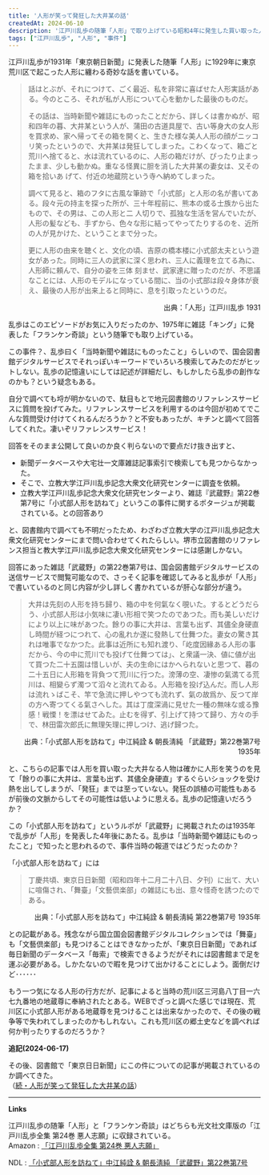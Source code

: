 ```yaml
---
title: '人形が笑って発狂した大井某の話'
createdAt: 2024-06-10
description: '江戸川乱歩の随筆「人形」で取り上げている昭和4年に発生した買い取った人形が笑う姿を見て発狂した人について'
tags: ["江戸川乱歩", "人形", "事件"]
---
```


江戸川乱歩が1931年「東京朝日新聞」に発表した随筆「人形」に1929年に東京荒川区で起こった人形に纏わる奇妙な話を書いている。

> 話はとぶが、それにつけて、ごく最近、私を非常に喜ばせた人形実話がある。今のところ、それが私が人形について心を動かした最後のものだ。
> 
> その話は、当時新聞や雑誌にものったことだから、詳しくは書かぬが、昭和四年の暮、大井某という人が、蒲田の古道具屋で、古い等身大の女人形を買求め、家へ帰ってその箱を開くと、生きた様な美人人形の顔がニッコリ笑ったというので、大井某は発狂してしまった。こわくなって、箱ごと荒川へ捨てると、水は流れているのに、人形の箱だけが、ぴったり止まったまま、少しも動かぬ。重なる怪異に胆を消した大井某の妻女は、又その箱を拾いあ
げて、付近の地蔵院という寺へ納めてしまった。
> 
> 調べて見ると、箱のフタに古風な筆跡で「小式部」と人形の名が書いてある。段々元の持主を探った所が、三十年程前に、熊本の或る士族から出たもので、その男は、この人形と二
人切りで、孤独な生活を営んでいたが、人形の髪なども、手ずから、色々な形に結ってやってたりするのを、近所の人が見かけた、ということまで分った。
> 
> 更に人形の由来を聴くと、文化の頃、吉原の橋本楼に小式部太夫という遊女があった。同時に三人の武家に深く思われ、三人に義理を立てる為に、人形師に頼んで、自分の姿を三体
刻ませ、武家達に贈ったのだが、不思議なことには、人形のモデルになっている間に、当の小式部は段々身体が衰え、最後の人形が出来上ると同時に、息を引取ったというのだ。

<p style="text-align:right;">出典：「人形」江戸川乱歩 1931</p>

乱歩はこのエピソードがお気に入りだったのか、1975年に雑誌「キング」に発表した「フランケン奇談」という随筆でも取り上げている。

この事件？、乱歩曰く「当時新聞や雑誌にものったこと」らしいので、国会図書館デジタルサービスでそれっぽいキーワードでいろいろ検索してみたのだがヒットしない。乱歩の記憶違いにしては記述が詳細だし、もしかしたら乱歩の創作なのかも？という疑念もある。

自分で調べても埒が明かないので、駄目もとで地元図書館のリファレンスサービスに質問を投げてみた。リファレンスサービスを利用するのは今回が初めてでこんな質問受け付けてくれるんだろうか？と不安もあったが、キチンと調べて回答してくれた。凄いぞリファレンスサービス！

回答をそのまま公開して良いのか良く判らないので要点だけ抜き出すと、

+ 新聞データベースや大宅壮一文庫雑誌記事索引で検索しても見つからなかった。
+ そこで、立教大学江戸川乱歩記念大衆文化研究センターに調査を依頼。
+ 立教大学江戸川乱歩記念大衆文化研究センターより、雑誌『武蔵野』第22巻第7号に「小式部人形を訪ねて」というこの事件に関するポタージュが掲載されている。との回答あり

と、図書館内で調べても不明だったため、わざわざ立教大学の江戸川乱歩記念大衆文化研究センターにまで問い合わせてくれたらしい。堺市立図書館のリファレンス担当と教大学江戸川乱歩記念大衆文化研究センターには感謝しかない。

回答にあった雑誌「武蔵野」の第22巻第7号は、国会図書館デジタルサービスの送信サービスで閲覧可能なので、さっそく記事を確認してみると乱歩が「人形」で書いているのと同じ内容が少し詳しく書かれているが肝心な部分が違う。

> 大井は先刻の人形を持ち歸り、箱の中を何氣なく覗いた。するとどうだらう、小式部人形は小気味に凄い形相で笑つたのであつた。而も美しいだけにより以上に味があつた。餘りの事に大井は、言葉も出ず、其儘全身硬直し時間が経つにつれて、心の亂れか遂に發熱して仕舞つた。妻女の驚き其れは唯事でなかつた。此事は近所にも知れ渡り、「屹度因緣ある人形の事だから、今の中に荒川でも投げて仕舞つては」、と衆議一決、値に値が出て買つた二十五園は惜しいが、夫の生命にはかへられないと思つて、暮の二十五日に人形箱を背負つて荒川に行つた。滂薄の空、凄惨の氣満てる荒川は、相變らず濁つて滔々と流れてゐる。人形箱を投げ込んだ。而し人形は流れゝばこそ、竿で急流に押しやつても流れず、氣の故爲か、反つて岸の方へ寄つてくる氣さへした。其は丁度深渦に見せた一種の無味な或る豫感！戦慄！を漂はせてゐた。止むを得ず、引上げて持つて歸り、方々の手で、林田雷次郎氏に無理矢理に押しつけ、逃げ歸つた。

<p style="text-align:right;">出典：「小式部人形を訪ねて」中江純詮 & 朝長淸純 「武蔵野」第22巻第7号 1935年</p>

と、こちらの記事では人形を買い取った大井なる人物は確かに人形を笑うのを見て「餘りの事に大井は、言葉も出ず、其儘全身硬直」するぐらいショックを受け熱を出してしまうが、「発狂」までは至っていない。発狂の誤植の可能性もあるが前後の文脈からしてその可能性は低いように思える。乱歩の記憶違いだろうか？

この「小式部人形を訪ねて」というルポが「武蔵野」に掲載されたのは1935年で乱歩が「人形」を発表した4年後にあたる。乱歩は「当時新聞や雑誌にものったこと」で知ったと思われるので、事件当時の報道ではどうだったのか？

「小式部人形を訪ねて」には

> 丁慶共頃、東京日日新聞（昭和四年十二月二十八日、夕刊）に出て、大いに喧傷され、「舞臺」「文藝倶楽部」の雑誌にも出、意々怪奇を誘つたのである。

<p style="text-align:right;">出典：「小式部人形を訪ねて」中江純詮 & 朝長淸純 第22巻第7号 1935年</p>

との記載がある。残念ながら国立国会図書館デジタルコレクションでは「舞臺」も「文藝倶楽部」も見つけることはできなかったが、「東京日日新聞」であれば毎日新聞のデータベース「毎索」で検索できるようだがそれには図書館まで足を運ぶ必要がある。しかたないので暇を見つけて出かけることにしよう。面倒だけど･･････

もう一つ気になる人形の行方だが、記事によると当時の荒川区三河島八丁目一六七九番地の地蔵尊に奉納されたとある。WEBでざっと調べた感じでは現在、荒川区に小式部人形がある地蔵尊を見つけることは出来なかったので、その後の戦争等で失われてしまったのかもしれない。これも荒川区の郷土史などを調べれば何か判ったりするのだろうか？

**追記(2024-06-17)**

その後、図書館で「東京日日新聞」にこの件についての記事が掲載されているのか調べてきた。  
（[続・人形が笑って発狂した大井某の話](/archives/20240617001/)）



---

**Links**


江戸川乱歩の随筆「人形」と「フランケン奇談」はどちらも光文社文庫版の「江戸川乱歩全集 第24巻 悪人志願」に収録されている。  
Amazon : [「江戸川乱歩全集 第24巻 悪人志願」](https://www.amazon.co.jp/dp/4334739628)

NDL : [「小式部人形を訪ねて」中江純詮 & 朝長淸純 「武蔵野」第22巻第7号](https://dl.ndl.go.jp/pid/7932541/1/21)
